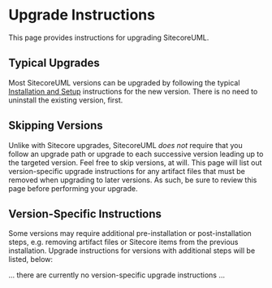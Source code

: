 # Upgrade Instructions

This page provides instructions for upgrading SitecoreUML.

## Typical Upgrades

Most SitecoreUML versions can be upgraded by following the typical [Installation and Setup](/getting-started/setup-and-insta.md) instructions for the new version. There is no need to uninstall the existing version, first. 

## Skipping Versions

Unlike with Sitecore upgrades, SitecoreUML _does not_ require that you follow an upgrade path or upgrade to each successive version leading up to the targeted version. Feel free to skip versions, at will. This page will list out version-specific upgrade instructions for any artifact files that must be removed when upgrading to later versions. As such, be sure to review this page before performing your upgrade. 

## Version-Specific Instructions

Some versions may require additional pre-installation or post-installation steps, e.g. removing artifact files or Sitecore items from the previous installation. Upgrade instructions for versions with additional steps will be listed, below:



... there are currently no version-specific upgrade instructions ...



